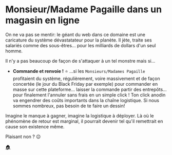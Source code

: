 # Monsieur/Madame Pagaille dans un magasin en ligne

On ne va pas se mentir: le géant du web dans ce domaine est une caricature du système dévastatateur pour la planète. Il jète, traite ses salariés comme des sous-êtres... pour les milliards de dollars d'un seul homme.

Il n'y a pas beaucoup de façon de s'attaquer à un tel monstre mais si...

- **Commande et renvoie !** :star:
  ...si les `Monsieurs/Madames Pagaille` profitaient du système, régulièrement, voire massivement et de façon concertée (le jour du Black Friday par exemple) pour commander en masse sur cette plateforme... laisser la commande partir des entrepôts... pour finalement l'annuler sans frais en un simple click ! Ton click anodin va engendrer des coûts importants dans la chaîne logistique. Si nous sommes nombreux, pas besoin de te faire un dessin!

Imagine le manque à gagner, imagine la logistique à déployer. Là où le phénomène de retour est marginal, il pourrait devenir tel qu'il remettrait en cause son existence même. 

Plaisant non ? :wink:

[:house:](README.md)
